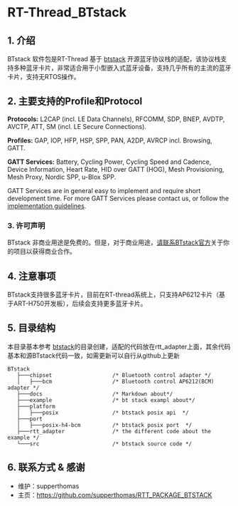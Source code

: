 # RT-Thread_BTstack

## 1. 介绍

BTstack 软件包是RT-Thread 基于 [btstack](https://github.com/bluekitchen/btstack) 开源蓝牙协议栈的适配，该协议栈支持多种蓝牙卡片，非常适合用于小型嵌入式蓝牙设备，支持几乎所有的主流的蓝牙卡片，支持无RTOS操作。

## 2. 主要支持的Profile和Protocol

**Protocols:** L2CAP (incl. LE Data Channels), RFCOMM, SDP, BNEP, AVDTP, AVCTP, ATT, SM (incl. LE Secure Connections).

**Profiles:** GAP, IOP, HFP, HSP, SPP, PAN, A2DP, AVRCP incl. Browsing, GATT.

**GATT Services:** Battery, Cycling Power, Cycling Speed and Cadence, Device Information, Heart Rate, HID over GATT (HOG), Mesh Provisioning, Mesh Proxy, Nordic SPP, u-Blox SPP. 

GATT Services are in general easy to implement and require short development time. For more GATT Services please contact us, or follow the [implementation guidelines](https://bluekitchen-gmbh.com/btstack/profiles/#gatt-generic-attribute-profile).  

### 3. 许可声明

BTstack 非商业用途是免费的。但是，对于商业用途，<a href="mailto:contact@bluekitchen-gmbh.com">请联系BTstack官方</a>关于你的项目以获得商业合作。

## 4. 注意事项

​        BTstack支持很多蓝牙卡片，目前在RT-thread系统上，只支持AP6212卡片（基于ART-H750开发板），后续会支持更多蓝牙卡片。

## 5. 目录结构

本目录基本参考 [btstack](https://github.com/bluekitchen/btstack)的目录创建，适配的代码放在rtt_adapter上面，其余代码基本和源BTstack代码一致，如需更新可以自行从github上更新

```
BTstack
   ├───chipset                   /* Bluetooth control adapter */
   │   ├───bcm                   /* Bluetooth control AP6212(BCM) adapter */
   ├───docs                      /* Markdown about*/
   ├───example                   /* bt stack exampl about*/
   ├───platform
   │   ├───posix                 /* btstack posix api  */
   ├───port
   │   ├───posix-h4-bcm          /* btstack posix port  */
   ├───rtt_adapter               /* the different code about the example */
   └───src                       /* btstack source code */
```

## 6. 联系方式 & 感谢

- 维护：supperthomas
- 主页：https://github.com/supperthomas/RTT_PACKAGE_BTSTACK



